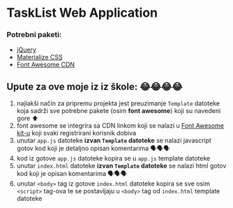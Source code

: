 # TaskList Web Application

### Potrebni paketi:
- [jQuery](https://jquery.com/)
- [Materialize CSS](https://materializecss.com/)
- [Font Awesome CDN](https://www.npmjs.com/package/font-awesome)

## Upute za ove moje iz iz škole: 😂😂😂😂

1. najlakši način za pripremu projekta jest preuzimanje `Template` datoteke koja sadrži sve potrebne pakete (osim **font awesome**) koji su navedeni gore ⬆️
2. font awesome se integrira sa CDN linkom koji se nalazi u [Font Awesome kit-u](https://fontawesome.com/kits) koji svaki registrirani korisnik dobiva
2. unutar `app.js` datoteke **izvan `Template` datoteke** se nalazi javascript gotov kod koji je detaljno opisan komentarima 🗣️🗣️🗣️
3. kod iz gotove `app.js` datoteke kopira se u `app.js` template datoteke
4. unutar `index.html` datoteke **izvan `Template` datoteke** se nalazi html gotov kod koji je opisan komentarima 🗣️🗣️🗣️
3. unutar `<body>` tag iz gotove `index.html` datoteke kopira se sve osim `<script>` tag-ova te se postavljaju u `<body>` tag od `index.html` template datoteke